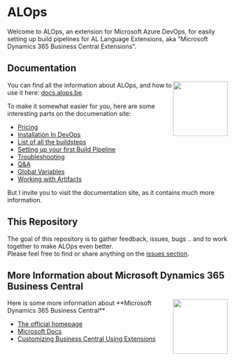 # ALOps
Welcome to ALOps, an extension for Microsoft Azure DevOps, for easily setting up build pipelines for AL Language Extensions, aka "Microsoft Dynamics 365 Business Central Extensions". 

## Documentation

<img align="right" width="125" src="Documentation/Images/ALOps.png">

You can find all the information about ALOps, and how to use it here: [docs.alops.be](https://docs.alops.be/).

To make it somewhat easier for you, here are some interesting parts on the documenation site:
- [Pricing](https://marketplace.visualstudio.com/items?itemName=Hodor.hodor-alops&ssr=false#pricing)
- [Installation In DevOps](https://docs.alops.be/Setup/SettingUpYourFirstBuild/#download_alops_to_devops)
- [List of all the buildsteps](https://docs.alops.be/ALOpsSteps/Buildstepsv1/)
- [Setting up your first Build Pipeline](https://docs.alops.be/Setup/SettingUpYourFirstBuild/)
- [Troubleshooting](https://docs.alops.be/Help/Troubleshooting/)
- [Q&A](https://docs.alops.be/Help/QnA/)
- [Global Variables](https://docs.alops.be/UsefulInfo/Globals/)
- [Working with Artifacts](https://docs.alops.be/UsefulInfo/WorkingWithArtifacts/)

But I invite you to visit the documentation site, as it contains much more information.

## This Repository

The goal of this repository is to gather feedback, issues, bugs .. and to work together to make ALOps even better.  
Please feel free to find or share anything on the [issues section](https://github.com/HodorNV/ALOps/issues).

## More Information about Microsoft Dynamics 365 Business Central 
<img align="right" width="125" src="Documentation/Images/icon.png">
Here is some more information about **Microsoft Dynamics 365 Business Central**

- [The official homepage](https://dynamics.microsoft.com/en-us/business-central/overview/)
- [Microsoft Docs](https://docs.microsoft.com/en-us/dynamics365/business-central/product-get-started)
- [Customizing Business Central Using Extensions](https://docs.microsoft.com/en-us/dynamics365/business-central/ui-extensions)